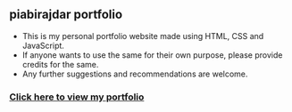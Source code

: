## piabirajdar portfolio
- This is my personal portfolio website made using HTML, CSS and JavaScript.
- If anyone wants to use the same for their own purpose, please provide credits for the same.
- Any further suggestions and recommendations are welcome.
### [Click here to view my portfolio](https://piabirajdar.github.io/)
